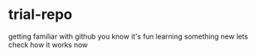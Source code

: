 # trial-repo
getting familiar with github
you know it's fun learning something new
lets check how it works now
